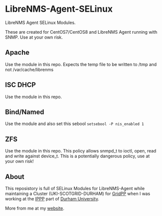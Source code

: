 # LibreNMS-Agent-SELinux
LibreNMS Agent SELinux Modules.

These are created for CentOS7/CentOS8 and LibreNMS Agent running with SNMP. Use at your own risk.

## Apache
Use the module in this repo.
Expects the temp file to be written to /tmp and not /var/cache/librenms

## ISC DHCP
Use the module in this repo.

## Bind/Named
Use the module and also set this sebool
```setsebool -P nis_enabled 1```

## ZFS
Use the module in this repo.
This policy allows snmpd_t to ioctl, open, read and write against device_t. This is a potentially dangerous policy, use at your own risk!

## About

This reposistory is full of SELinux Modules for LibreNMS-Agent while maintaining a Cluster (UKI-SCOTGRID-DURHAM) for [GridPP](https://www.gridpp.ac.uk/) when I was working at the [IPPP](https://www.ippp.dur.ac.uk) part of [Durham University](https://www.dur.ac.uk).

More from me at my [website](http://www.aboutcher.co.uk).
